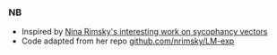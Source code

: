 ### NB
- Inspired by [Nina Rimsky's interesting work on sycophancy vectors](https://www.lesswrong.com/posts/raoeNarFYCxxyKAop/modulating-sycophancy-in-an-rlhf-model-via-activation)
- Code adapted from her repo [github.com/nrimsky/LM-exp](https://github.com/nrimsky/LM-exp)